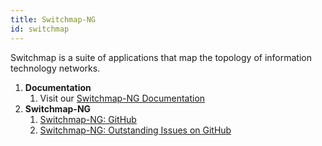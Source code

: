 ```yaml
---
title: Switchmap-NG
id: switchmap
---
```


Switchmap is a suite of applications that map the topology of information technology networks.

1. **Documentation**
   1. Visit our [Switchmap-NG Documentation](https://switchmap-ng.readthedocs.io/en/latest/)
2. **Switchmap-NG**
   1. [Switchmap-NG: GitHub](https://github.com/PalisadoesFoundation/switchmap-ng)
   2. [Switchmap-NG: Outstanding Issues on GitHub](https://github.com/PalisadoesFoundation/switchmap-ng/issues?q=is%3Aissue+is%3Aopen+no%3Aassignee)
